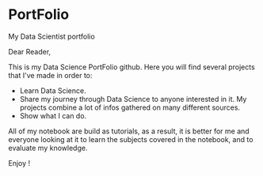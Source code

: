 # PortFolio
My Data Scientist portfolio

Dear Reader,

This is my Data Science PortFolio github. Here you will find several projects that I've made in order to:
- Learn Data Science.
- Share my journey through Data Science to anyone interested in it. My projects combine a lot of infos gathered on many different sources.
- Show what I can do.

All of my notebook are build as tutorials, as a result, it is better for me and everyone looking at it to learn the subjects covered in the notebook, and to evaluate my knowledge.

Enjoy !

